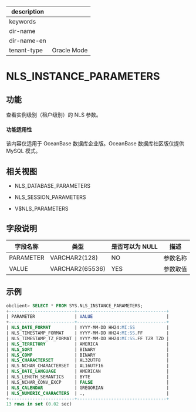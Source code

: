 |description||
|---|---|
|keywords||
|dir-name||
|dir-name-en||
|tenant-type|Oracle Mode|

# NLS_INSTANCE_PARAMETERS

功能
-----------

查看实例级别（租户级别）的 NLS 参数。

  <main id="notice" >
    <h4>功能适用性</h4>
    <p>该内容仅适用于 OceanBase 数据库企业版。OceanBase 数据库社区版仅提供 MySQL 模式。</p>
  </main>

相关视图
-------------

* NLS_DATABASE_PARAMETERS

* NLS_SESSION_PARAMETERS

* V$NLS_PARAMETERS

字段说明
-------------

| **字段名称**  |     **类型**      | **是否可以为 NULL** | **描述** |
|-----------|-----------------|----------------|--------|
| PARAMETER | VARCHAR2(128)   | NO             | 参数名称   |
| VALUE     | VARCHAR2(65536) | YES            | 参数取值   |

示例
-----------

```sql
obclient> SELECT * FROM SYS.NLS_INSTANCE_PARAMETERS;
+-------------------------+----------------------------------+
| PARAMETER               | VALUE                            |
+-------------------------+----------------------------------+
| NLS_DATE_FORMAT         | YYYY-MM-DD HH24:MI:SS            |
| NLS_TIMESTAMP_FORMAT    | YYYY-MM-DD HH24:MI:SS.FF         |
| NLS_TIMESTAMP_TZ_FORMAT | YYYY-MM-DD HH24:MI:SS.FF TZR TZD |
| NLS_TERRITORY           | AMERICA                          |
| NLS_SORT                | BINARY                           |
| NLS_COMP                | BINARY                           |
| NLS_CHARACTERSET        | AL32UTF8                         |
| NLS_NCHAR_CHARACTERSET  | AL16UTF16                        |
| NLS_DATE_LANGUAGE       | AMERICAN                         |
| NLS_LENGTH_SEMANTICS    | BYTE                             |
| NLS_NCHAR_CONV_EXCP     | FALSE                            |
| NLS_CALENDAR            | GREGORIAN                        |
| NLS_NUMERIC_CHARACTERS  | .,                               |
+-------------------------+----------------------------------+
13 rows in set (0.02 sec)
```
